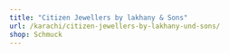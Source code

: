 ```yaml
---
title: "Citizen Jewellers by lakhany & Sons"
url: /karachi/citizen-jewellers-by-lakhany-und-sons/
shop: Schmuck
---
```

